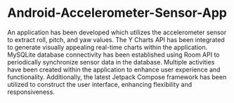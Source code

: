 # Android-Accelerometer-Sensor-App
An application has been developed which utilizes the accelerometer sensor to extract roll, pitch, and yaw values. The Y Charts API has been integrated to generate visually appealing real-time charts within the application. MySQLite database connectivity has been established using Room API to periodically synchronize sensor data in the database. Multiple activities have been created within the application to enhance user experience and functionality. Additionally, the latest Jetpack Compose framework has been utilized to construct the user interface, enhancing flexibility and responsiveness.
